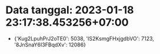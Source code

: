 # Data tanggal: 2023-01-18 23:17:38.453256+07:00

* {'Kug2LpuhPrJ2oTE0': 5038, 'IS2KsmgFHxjgdbVO': 7123, '8JnSnaY6I3FBqdXv': 12086}
